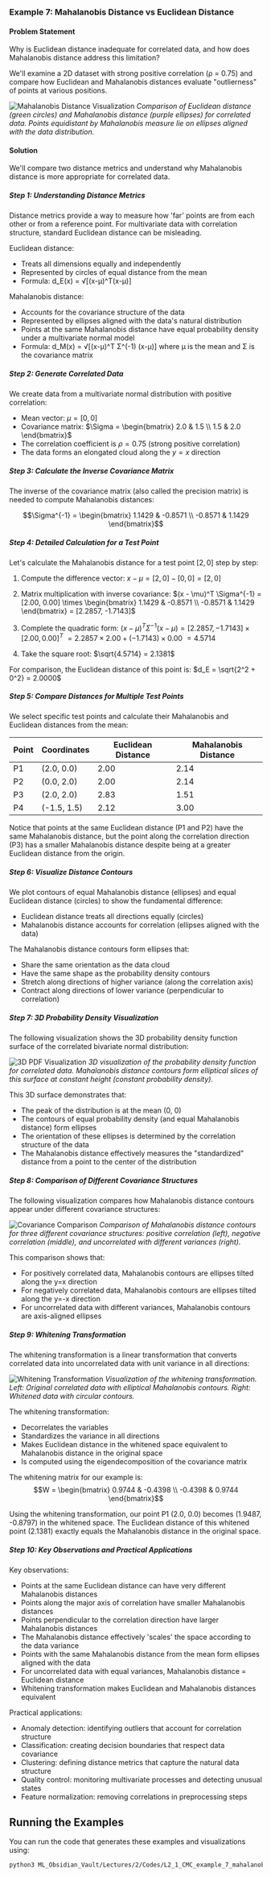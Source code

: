 ### Example 7: Mahalanobis Distance vs Euclidean Distance

#### Problem Statement
Why is Euclidean distance inadequate for correlated data, and how does Mahalanobis distance address this limitation?

We'll examine a 2D dataset with strong positive correlation (ρ = 0.75) and compare how Euclidean and Mahalanobis distances evaluate "outlierness" of points at various positions.

![Mahalanobis Distance Visualization](../Images/Contour_Plots/ex7_simple_mahalanobis_distance.png)
*Comparison of Euclidean distance (green circles) and Mahalanobis distance (purple ellipses) for correlated data. Points equidistant by Mahalanobis measure lie on ellipses aligned with the data distribution.*

#### Solution

We'll compare two distance metrics and understand why Mahalanobis distance is more appropriate for correlated data.

##### Step 1: Understanding Distance Metrics
Distance metrics provide a way to measure how 'far' points are from each other or from a reference point.
For multivariate data with correlation structure, standard Euclidean distance can be misleading.

Euclidean distance:
- Treats all dimensions equally and independently
- Represented by circles of equal distance from the mean
- Formula: d_E(x) = √[(x-μ)^T(x-μ)]

Mahalanobis distance:
- Accounts for the covariance structure of the data
- Represented by ellipses aligned with the data's natural distribution
- Points at the same Mahalanobis distance have equal probability density under a multivariate normal model
- Formula: d_M(x) = √[(x-μ)^T Σ^(-1) (x-μ)]
  where μ is the mean and Σ is the covariance matrix

##### Step 2: Generate Correlated Data
We create data from a multivariate normal distribution with positive correlation:
- Mean vector: $\mu = [0, 0]$
- Covariance matrix: $\Sigma = \begin{bmatrix} 2.0 & 1.5 \\ 1.5 & 2.0 \end{bmatrix}$
- The correlation coefficient is $\rho = 0.75$ (strong positive correlation)
- The data forms an elongated cloud along the $y = x$ direction

##### Step 3: Calculate the Inverse Covariance Matrix
The inverse of the covariance matrix (also called the precision matrix) is needed to compute Mahalanobis distances:

$$\Sigma^{-1} = \begin{bmatrix} 1.1429 & -0.8571 \\ -0.8571 & 1.1429 \end{bmatrix}$$

##### Step 4: Detailed Calculation for a Test Point
Let's calculate the Mahalanobis distance for a test point $[2, 0]$ step by step:

1. Compute the difference vector: $x - \mu = [2, 0] - [0, 0] = [2, 0]$

2. Matrix multiplication with inverse covariance:
   $(x - \mu)^T \Sigma^{-1} = [2.00, 0.00] \times \begin{bmatrix} 1.1429 & -0.8571 \\ -0.8571 & 1.1429 \end{bmatrix} = [2.2857, -1.7143]$

3. Complete the quadratic form:
   $(x - \mu)^T \Sigma^{-1} (x - \mu) = [2.2857, -1.7143] \times [2.00, 0.00]^T$
   $= 2.2857 \times 2.00 + (-1.7143) \times 0.00$
   $= 4.5714$

4. Take the square root: $\sqrt{4.5714} = 2.1381$

For comparison, the Euclidean distance of this point is:
$d_E = \sqrt{2^2 + 0^2} = 2.0000$

##### Step 5: Compare Distances for Multiple Test Points
We select specific test points and calculate their Mahalanobis and Euclidean distances from the mean:

| Point | Coordinates | Euclidean Distance | Mahalanobis Distance |
|-------|-------------|-------------------|---------------------|
| P1    | (2.0, 0.0)  | 2.00              | 2.14                |
| P2    | (0.0, 2.0)  | 2.00              | 2.14                |
| P3    | (2.0, 2.0)  | 2.83              | 1.51                |
| P4    | (-1.5, 1.5) | 2.12              | 3.00                |

Notice that points at the same Euclidean distance (P1 and P2) have the same Mahalanobis distance, but the point along the correlation direction (P3) has a smaller Mahalanobis distance despite being at a greater Euclidean distance from the origin.

##### Step 6: Visualize Distance Contours
We plot contours of equal Mahalanobis distance (ellipses) and equal Euclidean distance (circles) to show the fundamental difference:
- Euclidean distance treats all directions equally (circles)
- Mahalanobis distance accounts for correlation (ellipses aligned with the data)

The Mahalanobis distance contours form ellipses that:
- Share the same orientation as the data cloud
- Have the same shape as the probability density contours
- Stretch along directions of higher variance (along the correlation axis)
- Contract along directions of lower variance (perpendicular to correlation)

##### Step 7: 3D Probability Density Visualization

The following visualization shows the 3D probability density function surface of the correlated bivariate normal distribution:

![3D PDF Visualization](../Images/Contour_Plots/ex7_3d_pdf_visualization.png)
*3D visualization of the probability density function for correlated data. Mahalanobis distance contours form elliptical slices of this surface at constant height (constant probability density).*

This 3D surface demonstrates that:
- The peak of the distribution is at the mean (0, 0)
- The contours of equal probability density (and equal Mahalanobis distance) form ellipses
- The orientation of these ellipses is determined by the correlation structure of the data
- The Mahalanobis distance effectively measures the "standardized" distance from a point to the center of the distribution

##### Step 8: Comparison of Different Covariance Structures

The following visualization compares how Mahalanobis distance contours appear under different covariance structures:

![Covariance Comparison](../Images/Contour_Plots/ex7_covariance_comparison.png)
*Comparison of Mahalanobis distance contours for three different covariance structures: positive correlation (left), negative correlation (middle), and uncorrelated with different variances (right).*

This comparison shows that:
- For positively correlated data, Mahalanobis contours are ellipses tilted along the y=x direction
- For negatively correlated data, Mahalanobis contours are ellipses tilted along the y=-x direction
- For uncorrelated data with different variances, Mahalanobis contours are axis-aligned ellipses

##### Step 9: Whitening Transformation

The whitening transformation is a linear transformation that converts correlated data into uncorrelated data with unit variance in all directions:

![Whitening Transformation](../Images/Contour_Plots/ex7_whitening_transformation.png)
*Visualization of the whitening transformation. Left: Original correlated data with elliptical Mahalanobis contours. Right: Whitened data with circular contours.*

The whitening transformation:
- Decorrelates the variables
- Standardizes the variance in all directions
- Makes Euclidean distance in the whitened space equivalent to Mahalanobis distance in the original space
- Is computed using the eigendecomposition of the covariance matrix

The whitening matrix for our example is:
$$W = \begin{bmatrix} 0.9744 & -0.4398 \\ -0.4398 & 0.9744 \end{bmatrix}$$

Using the whitening transformation, our point P1 (2.0, 0.0) becomes (1.9487, -0.8797) in the whitened space. The Euclidean distance of this whitened point (2.1381) exactly equals the Mahalanobis distance in the original space.

##### Step 10: Key Observations and Practical Applications

Key observations:
- Points at the same Euclidean distance can have very different Mahalanobis distances
- Points along the major axis of correlation have smaller Mahalanobis distances
- Points perpendicular to the correlation direction have larger Mahalanobis distances
- The Mahalanobis distance effectively 'scales' the space according to the data variance
- Points with the same Mahalanobis distance from the mean form ellipses aligned with the data
- For uncorrelated data with equal variances, Mahalanobis distance = Euclidean distance
- Whitening transformation makes Euclidean and Mahalanobis distances equivalent

Practical applications:
- Anomaly detection: identifying outliers that account for correlation structure
- Classification: creating decision boundaries that respect data covariance
- Clustering: defining distance metrics that capture the natural data structure
- Quality control: monitoring multivariate processes and detecting unusual states
- Feature normalization: removing correlations in preprocessing steps

## Running the Examples

You can run the code that generates these examples and visualizations using:

```bash
python3 ML_Obsidian_Vault/Lectures/2/Codes/L2_1_CMC_example_7_mahalanobis_distance.py
```